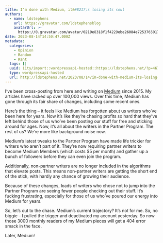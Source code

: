 ```yaml
---
title: I'm done with Medium, it&#8217;s losing its soul
authors:
  - name: ldstephens
    url: https://gravatar.com/ldstephensblog
    avatarUrl: >-
      https://0.gravatar.com/avatar/0219e8318f1f4229ebe26084e7253765017f43ca0c631be37dc6d0b8ad6e40a4?s=96&d=identicon&r=G
date: 2023-08-14T14:50:47.000Z
metadata:
  categories:
    - Opinion
    - Random
    - Rant
  tags: []
  uuid: 11ty/import::wordpressapi-hosted::https://ldstephens.net/?p=4677
  type: wordpressapi-hosted
  url: http://ldstephens.net/2023/08/14/im-done-with-medium-its-losing-its-soul/
---
```


I’ve been cross-posting from here and writing on [Medium](https://medium.com) since 2015. My articles have racked up over 100,000 views. Over this time, Medium has gone through its fair share of changes, including some recent ones.

Here’s the thing – it feels like Medium has forgotten about us writers who’ve been here for years. Now it’s like they’re chasing profits so hard that they’ve left behind those of us who’ve been posting our stuff for free and sticking around for ages. Now, it’s all about the writers in the Partner Program. The rest of us? We’re more like background noise now.

Medium’s latest tweaks to the Partner Program have made life trickier for writers who aren’t part of it. They’re now requiring partner writers to become Medium Members (which costs $5 per month) and gather up a bunch of followers before they can even join the program.

Additionally, non-partner writers are no longer included in the algorithms that elevate posts. This means non-partner writers are getting the short end of the stick, with hardly any chance of growing their audience.

Because of these changes, loads of writers who chose not to jump into the Partner Program are seeing fewer people checking out their stuff. It’s fucking frustrating, especially for those of us who’ve poured our energy into Medium for years.

So, let’s cut to the chase. Medium’s current trajectory? It’s not for me. So, no biggie – I pulled the trigger and deactivated my account yesterday. So now those 3000 monthly readers of my Medium pieces will get a 404 error smack in the face.

Later, Medium!
